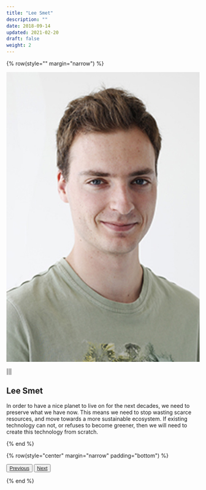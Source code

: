 ```yaml
---
title: "Lee Smet"
description: ""
date: 2018-09-14
updated: 2021-02-20
draft: false
weight: 2
---
```


<div class="container mx-auto">


{% row(style="" margin="narrow") %}

![Image](./img/lee_smet.jpg#small#mx-auto)

|||

##  Lee Smet
<p class="text-base">In order to have a nice planet to live on for the next decades, we need to preserve what we have now. This means we need to stop wasting scarce resources, and move towards a more sustainable ecosystem. If existing technology can not, or refuses to become greener, then we will need to create this technology from scratch.</p>

{% end %}

{% row(style="center" margin="narrow" padding="bottom") %}

<button>[Previous](/people/dylan)</button>
<button>[Next](/people/maxime)</button>

{% end %}

</div>